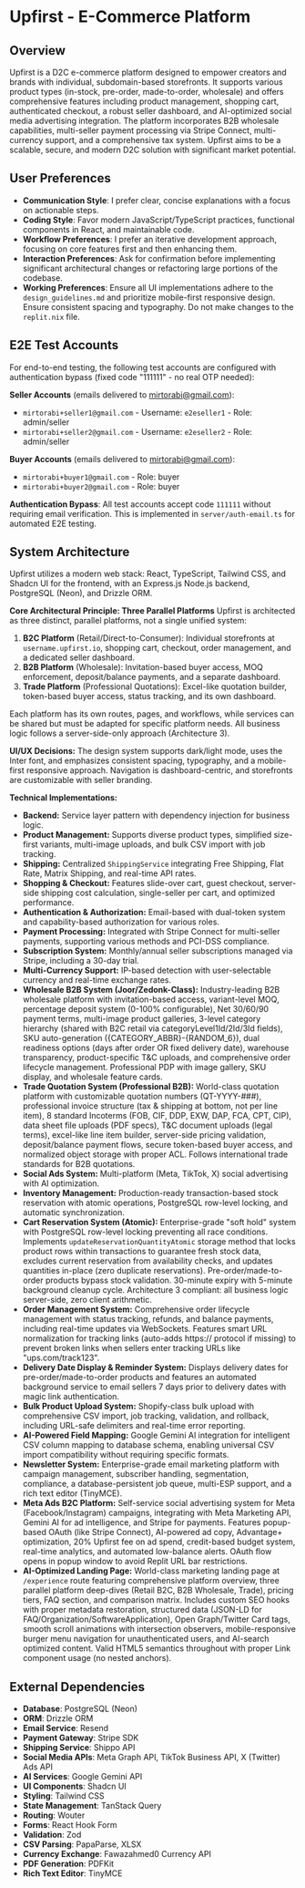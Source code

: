 # Upfirst - E-Commerce Platform

## Overview
Upfirst is a D2C e-commerce platform designed to empower creators and brands with individual, subdomain-based storefronts. It supports various product types (in-stock, pre-order, made-to-order, wholesale) and offers comprehensive features including product management, shopping cart, authenticated checkout, a robust seller dashboard, and AI-optimized social media advertising integration. The platform incorporates B2B wholesale capabilities, multi-seller payment processing via Stripe Connect, multi-currency support, and a comprehensive tax system. Upfirst aims to be a scalable, secure, and modern D2C solution with significant market potential.

## User Preferences
- **Communication Style**: I prefer clear, concise explanations with a focus on actionable steps.
- **Coding Style**: Favor modern JavaScript/TypeScript practices, functional components in React, and maintainable code.
- **Workflow Preferences**: I prefer an iterative development approach, focusing on core features first and then enhancing them.
- **Interaction Preferences**: Ask for confirmation before implementing significant architectural changes or refactoring large portions of the codebase.
- **Working Preferences**: Ensure all UI implementations adhere to the `design_guidelines.md` and prioritize mobile-first responsive design. Ensure consistent spacing and typography. Do not make changes to the `replit.nix` file.

## E2E Test Accounts
For end-to-end testing, the following test accounts are configured with authentication bypass (fixed code "111111" - no real OTP needed):

**Seller Accounts** (emails delivered to mirtorabi@gmail.com):
- `mirtorabi+seller1@gmail.com` - Username: `e2eseller1` - Role: admin/seller
- `mirtorabi+seller2@gmail.com` - Username: `e2eseller2` - Role: admin/seller

**Buyer Accounts** (emails delivered to mirtorabi@gmail.com):
- `mirtorabi+buyer1@gmail.com` - Role: buyer
- `mirtorabi+buyer2@gmail.com` - Role: buyer

**Authentication Bypass**: All test accounts accept code `111111` without requiring email verification. This is implemented in `server/auth-email.ts` for automated E2E testing.

## System Architecture
Upfirst utilizes a modern web stack: React, TypeScript, Tailwind CSS, and Shadcn UI for the frontend, with an Express.js Node.js backend, PostgreSQL (Neon), and Drizzle ORM.

**Core Architectural Principle: Three Parallel Platforms**
Upfirst is architected as three distinct, parallel platforms, not a single unified system:
1.  **B2C Platform** (Retail/Direct-to-Consumer): Individual storefronts at `username.upfirst.io`, shopping cart, checkout, order management, and a dedicated seller dashboard.
2.  **B2B Platform** (Wholesale): Invitation-based buyer access, MOQ enforcement, deposit/balance payments, and a separate dashboard.
3.  **Trade Platform** (Professional Quotations): Excel-like quotation builder, token-based buyer access, status tracking, and its own dashboard.

Each platform has its own routes, pages, and workflows, while services can be shared but must be adapted for specific platform needs. All business logic follows a server-side-only approach (Architecture 3).

**UI/UX Decisions:**
The design system supports dark/light mode, uses the Inter font, and emphasizes consistent spacing, typography, and a mobile-first responsive approach. Navigation is dashboard-centric, and storefronts are customizable with seller branding.

**Technical Implementations:**
-   **Backend:** Service layer pattern with dependency injection for business logic.
-   **Product Management:** Supports diverse product types, simplified size-first variants, multi-image uploads, and bulk CSV import with job tracking.
-   **Shipping:** Centralized `ShippingService` integrating Free Shipping, Flat Rate, Matrix Shipping, and real-time API rates.
-   **Shopping & Checkout:** Features slide-over cart, guest checkout, server-side shipping cost calculation, single-seller per cart, and optimized performance.
-   **Authentication & Authorization:** Email-based with dual-token system and capability-based authorization for various roles.
-   **Payment Processing:** Integrated with Stripe Connect for multi-seller payments, supporting various methods and PCI-DSS compliance.
-   **Subscription System:** Monthly/annual seller subscriptions managed via Stripe, including a 30-day trial.
-   **Multi-Currency Support:** IP-based detection with user-selectable currency and real-time exchange rates.
-   **Wholesale B2B System (Joor/Zedonk-Class):** Industry-leading B2B wholesale platform with invitation-based access, variant-level MOQ, percentage deposit system (0-100% configurable), Net 30/60/90 payment terms, multi-image product galleries, 3-level category hierarchy (shared with B2C retail via categoryLevel1Id/2Id/3Id fields), SKU auto-generation ({CATEGORY_ABBR}-{RANDOM_6}), dual readiness options (days after order OR fixed delivery date), warehouse transparency, product-specific T&C uploads, and comprehensive order lifecycle management. Professional PDP with image gallery, SKU display, and wholesale feature cards.
-   **Trade Quotation System (Professional B2B):** World-class quotation platform with customizable quotation numbers (QT-YYYY-###), professional invoice structure (tax & shipping at bottom, not per line item), 8 standard Incoterms (FOB, CIF, DDP, EXW, DAP, FCA, CPT, CIP), data sheet file uploads (PDF specs), T&C document uploads (legal terms), excel-like line item builder, server-side pricing validation, deposit/balance payment flows, secure token-based buyer access, and normalized object storage with proper ACL. Follows international trade standards for B2B quotations.
-   **Social Ads System:** Multi-platform (Meta, TikTok, X) social advertising with AI optimization.
-   **Inventory Management:** Production-ready transaction-based stock reservation with atomic operations, PostgreSQL row-level locking, and automatic synchronization.
-   **Cart Reservation System (Atomic):** Enterprise-grade "soft hold" system with PostgreSQL row-level locking preventing all race conditions. Implements `updateReservationQuantityAtomic` storage method that locks product rows within transactions to guarantee fresh stock data, excludes current reservation from availability checks, and updates quantities in-place (zero duplicate reservations). Pre-order/made-to-order products bypass stock validation. 30-minute expiry with 5-minute background cleanup cycle. Architecture 3 compliant: all business logic server-side, zero client arithmetic.
-   **Order Management System:** Comprehensive order lifecycle management with status tracking, refunds, and balance payments, including real-time updates via WebSockets. Features smart URL normalization for tracking links (auto-adds https:// protocol if missing) to prevent broken links when sellers enter tracking URLs like "ups.com/track123".
-   **Delivery Date Display & Reminder System:** Displays delivery dates for pre-order/made-to-order products and features an automated background service to email sellers 7 days prior to delivery dates with magic link authentication.
-   **Bulk Product Upload System:** Shopify-class bulk upload with comprehensive CSV import, job tracking, validation, and rollback, including URL-safe delimiters and real-time error reporting.
-   **AI-Powered Field Mapping:** Google Gemini AI integration for intelligent CSV column mapping to database schema, enabling universal CSV import compatibility without requiring specific formats.
-   **Newsletter System:** Enterprise-grade email marketing platform with campaign management, subscriber handling, segmentation, compliance, a database-persistent job queue, multi-ESP support, and a rich text editor (TinyMCE).
-   **Meta Ads B2C Platform:** Self-service social advertising system for Meta (Facebook/Instagram) campaigns, integrating with Meta Marketing API, Gemini AI for ad intelligence, and Stripe for payments. Features popup-based OAuth (like Stripe Connect), AI-powered ad copy, Advantage+ optimization, 20% Upfirst fee on ad spend, credit-based budget system, real-time analytics, and automated low-balance alerts. OAuth flow opens in popup window to avoid Replit URL bar restrictions.
-   **AI-Optimized Landing Page:** World-class marketing landing page at `/experience` route featuring comprehensive platform overview, three parallel platform deep-dives (Retail B2C, B2B Wholesale, Trade), pricing tiers, FAQ section, and comparison matrix. Includes custom SEO hooks with proper metadata restoration, structured data (JSON-LD for FAQ/Organization/SoftwareApplication), Open Graph/Twitter Card tags, smooth scroll animations with intersection observers, mobile-responsive burger menu navigation for unauthenticated users, and AI-search optimized content. Valid HTML5 semantics throughout with proper Link component usage (no nested anchors).

## External Dependencies
-   **Database**: PostgreSQL (Neon)
-   **ORM**: Drizzle ORM
-   **Email Service**: Resend
-   **Payment Gateway**: Stripe SDK
-   **Shipping Service**: Shippo API
-   **Social Media APIs**: Meta Graph API, TikTok Business API, X (Twitter) Ads API
-   **AI Services**: Google Gemini API
-   **UI Components**: Shadcn UI
-   **Styling**: Tailwind CSS
-   **State Management**: TanStack Query
-   **Routing**: Wouter
-   **Forms**: React Hook Form
-   **Validation**: Zod
-   **CSV Parsing**: PapaParse, XLSX
-   **Currency Exchange**: Fawazahmed0 Currency API
-   **PDF Generation**: PDFKit
-   **Rich Text Editor**: TinyMCE